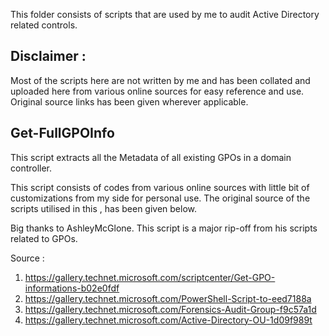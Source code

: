 This folder consists of scripts that are used by me to audit Active Directory related controls.


Disclaimer : 
------------

Most of the scripts here are not written by me and has been collated and uploaded here from various online sources for easy reference and use. Original source links has been given wherever applicable.

Get-FullGPOInfo 
---------------
This script extracts all the Metadata of all existing GPOs in a domain controller.

This script consists of codes from various online sources with little bit of customizations from my side for personal use. The original source of the scripts utilised in this , has been given below.

Big thanks to AshleyMcGlone. This script is a major rip-off from his scripts related to GPOs. 

Source : 
1. https://gallery.technet.microsoft.com/scriptcenter/Get-GPO-informations-b02e0fdf
2. https://gallery.technet.microsoft.com/PowerShell-Script-to-eed7188a
3. https://gallery.technet.microsoft.com/Forensics-Audit-Group-f9c57a1d
4. https://gallery.technet.microsoft.com/Active-Directory-OU-1d09f989t





